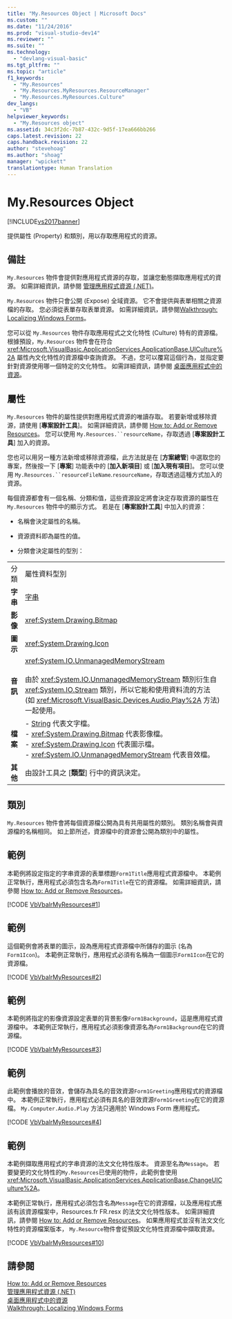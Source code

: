 ```yaml
---
title: "My.Resources Object | Microsoft Docs"
ms.custom: ""
ms.date: "11/24/2016"
ms.prod: "visual-studio-dev14"
ms.reviewer: ""
ms.suite: ""
ms.technology: 
  - "devlang-visual-basic"
ms.tgt_pltfrm: ""
ms.topic: "article"
f1_keywords: 
  - "My.Resources"
  - "My.Resources.MyResources.ResourceManager"
  - "My.Resources.MyResources.Culture"
dev_langs: 
  - "VB"
helpviewer_keywords: 
  - "My.Resources object"
ms.assetid: 34c3f2dc-7b87-432c-9d5f-17ea666bb266
caps.latest.revision: 22
caps.handback.revision: 22
author: "stevehoag"
ms.author: "shoag"
manager: "wpickett"
translationtype: Human Translation
---
```

# My.Resources Object
[!INCLUDE[vs2017banner](../../../csharp/includes/vs2017banner.md)]

提供屬性 \(Property\) 和類別，用以存取應用程式的資源。  
  
## 備註  
 `My.Resources` 物件會提供對應用程式資源的存取，並讓您動態擷取應用程式的資源。  如需詳細資訊，請參閱 [管理應用程式資源 \(.NET\)](/visual-studio/ide/managing-application-resources-dotnet)。  
  
 `My.Resources` 物件只會公開 \(Expose\) 全域資源。  它不會提供與表單相關之資源檔的存取。  您必須從表單存取表單資源。  如需詳細資訊，請參閱[Walkthrough: Localizing Windows Forms](http://msdn.microsoft.com/zh-tw/9a96220d-a19b-4de0-9f48-01e5d82679e5)。  
  
 您可以從 `My.Resources` 物件存取應用程式之文化特性 \(Culture\) 特有的資源檔。  根據預設，`My.Resources` 物件會在符合 <xref:Microsoft.VisualBasic.ApplicationServices.ApplicationBase.UICulture%2A> 屬性內文化特性的資源檔中查詢資源。  不過，您可以覆寫這個行為，並指定要針對資源使用哪一個特定的文化特性。  如需詳細資訊，請參閱 [桌面應用程式中的資源](../Topic/Resources%20in%20Desktop%20Apps.md)。  
  
## 屬性  
 `My.Resources` 物件的屬性提供對應用程式資源的唯讀存取。  若要新增或移除資源，請使用 \[**專案設計工具**\]。  如需詳細資訊，請參閱 [How to: Add or Remove Resources](http://msdn.microsoft.com/zh-tw/7b77bc06-3952-4799-b029-def3f8f7f88d)。  您可以使用 `My.Resources.``resourceName`，存取透過 \[**專案設計工具**\] 加入的資源。  
  
 您也可以用另一種方法新增或移除資源檔，此方法就是在 \[**方案總管**\] 中選取您的專案，然後按一下 \[**專案**\] 功能表中的 \[**加入新項目**\] 或 \[**加入現有項目**\]。  您可以使用 `My.Resources.``resourceFileName`.`resourceName`，存取透過這種方式加入的資源。  
  
 每個資源都會有一個名稱、分類和值，這些資源設定將會決定存取資源的屬性在 `My.Resources` 物件中的顯示方式。  若是在 \[**專案設計工具**\] 中加入的資源：  
  
-   名稱會決定屬性的名稱。  
  
-   資源資料即為屬性的值。  
  
-   分類會決定屬性的型別：  
  
|||  
|-|-|  
|分類|屬性資料型別|  
|**字串**|[字串](../../../visual-basic/language-reference/data-types/string-data-type.md)|  
|**影像**|<xref:System.Drawing.Bitmap>|  
|**圖示**|<xref:System.Drawing.Icon>|  
|**音訊**|<xref:System.IO.UnmanagedMemoryStream><br /><br /> 由於 <xref:System.IO.UnmanagedMemoryStream> 類別衍生自 <xref:System.IO.Stream> 類別，所以它能和使用資料流的方法 \(如 <xref:Microsoft.VisualBasic.Devices.Audio.Play%2A> 方法\) 一起使用。|  
|**檔案**|-   [String](../../../visual-basic/language-reference/data-types/string-data-type.md) 代表文字檔。<br />-   <xref:System.Drawing.Bitmap> 代表影像檔。<br />-   <xref:System.Drawing.Icon> 代表圖示檔。<br />-   <xref:System.IO.UnmanagedMemoryStream> 代表音效檔。|  
|**其他**|由設計工具之 \[**類型**\] 行中的資訊決定。|  
  
## 類別  
 `My.Resources` 物件會將每個資源檔公開為具有共用屬性的類別。  類別名稱會與資源檔的名稱相同。  如上節所述，資源檔中的資源會公開為類別中的屬性。  
  
## 範例  
 本範例將設定指定的字串資源的表單標題`Form1Title`應用程式資源檔中。  本範例正常執行，應用程式必須包含名為`Form1Title`在它的資源檔。  如需詳細資訊，請參閱 [How to: Add or Remove Resources](http://msdn.microsoft.com/zh-tw/7b77bc06-3952-4799-b029-def3f8f7f88d)。  
  
 [!CODE [VbVbalrMyResources#1](../CodeSnippet/VS_Snippets_VBCSharp/VbVbalrMyResources#1)]  
  
## 範例  
 這個範例會將表單的圖示，設為應用程式資源檔中所儲存的圖示 \(名為 `Form1Icon`\)。  本範例正常執行，應用程式必須有名稱為一個圖示`Form1Icon`在它的資源檔。  
  
 [!CODE [VbVbalrMyResources#2](../CodeSnippet/VS_Snippets_VBCSharp/VbVbalrMyResources#2)]  
  
## 範例  
 本範例將指定的影像資源設定表單的背景影像`Form1Background`，這是應用程式資源檔中。  本範例正常執行，應用程式必須影像資源名為`Form1Background`在它的資源檔。  
  
 [!CODE [VbVbalrMyResources#3](../CodeSnippet/VS_Snippets_VBCSharp/VbVbalrMyResources#3)]  
  
## 範例  
 此範例會播放的音效，會儲存為具名的音效資源`Form1Greeting`應用程式的資源檔中。  本範例正常執行，應用程式必須有具名的音效資源`Form1Greeting`在它的資源檔。  `My.Computer.Audio.Play` 方法只適用於 Windows Form 應用程式。  
  
 [!CODE [VbVbalrMyResources#4](../CodeSnippet/VS_Snippets_VBCSharp/VbVbalrMyResources#4)]  
  
## 範例  
 本範例擷取應用程式的字串資源的法文文化特性版本。  資源至名為`Message`。  若要變更的文化特性的`My.Resources`已使用的物件，此範例會使用<xref:Microsoft.VisualBasic.ApplicationServices.ApplicationBase.ChangeUICulture%2A>。  
  
 本範例正常執行，應用程式必須包含名為`Message`在它的資源檔，以及應用程式應該有該資源檔案中，Resources.fr FR.resx 的法文文化特性版本。  如需詳細資訊，請參閱 [How to: Add or Remove Resources](http://msdn.microsoft.com/zh-tw/7b77bc06-3952-4799-b029-def3f8f7f88d)。  如果應用程式並沒有法文文化特性的資源檔案版本， `My.Resource`物件會從預設文化特性資源檔中擷取資源。  
  
 [!CODE [VbVbalrMyResources#10](../CodeSnippet/VS_Snippets_VBCSharp/VbVbalrMyResources#10)]  
  
## 請參閱  
 [How to: Add or Remove Resources](http://msdn.microsoft.com/zh-tw/7b77bc06-3952-4799-b029-def3f8f7f88d)   
 [管理應用程式資源 \(.NET\)](/visual-studio/ide/managing-application-resources-dotnet)   
 [桌面應用程式中的資源](../Topic/Resources%20in%20Desktop%20Apps.md)   
 [Walkthrough: Localizing Windows Forms](http://msdn.microsoft.com/zh-tw/9a96220d-a19b-4de0-9f48-01e5d82679e5)